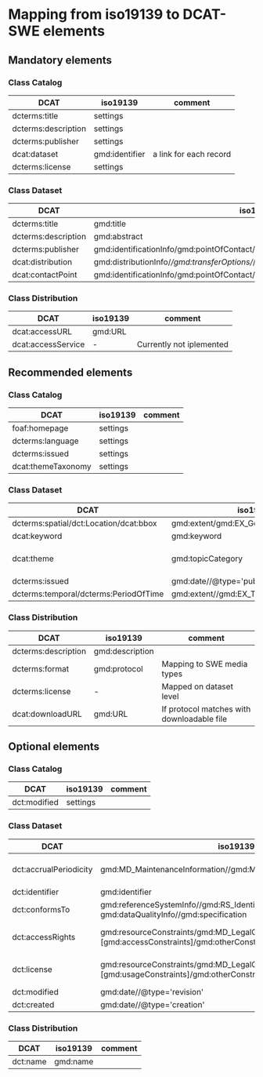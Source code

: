 # Mapping from iso19139 to DCAT-SWE elements

## Mandatory elements

### Class Catalog

DCAT | iso19139 | comment
--|--|--
dcterms:title | settings | 
dcterms:description |  settings |
dcterms:publisher | settings |
dcat:dataset | gmd:identifier | a link for each record
dcterms:license | settings |

### Class Dataset

DCAT | iso19139 | comment
--|--|--
dcterms:title | gmd:title | 
dcterms:description | gmd:abstract | 
dcterms:publisher | gmd:identificationInfo/gmd:pointOfContact//gmd:role//@codeListValue='owner' | 
dcat:distribution | gmd:distributionInfo/*/gmd:transferOptions/*/gmd:online | 
dcat:contactPoint | gmd:identificationInfo/gmd:pointOfContact//gmd:role//@codeListValue='pointOfContact' | 

### Class Distribution

DCAT | iso19139 | comment
--|--|--
dcat:accessURL | gmd:URL | 
dcat:accessService | - | Currently not iplemented 

## Recommended elements

### Class Catalog

DCAT | iso19139 | comment
--|--|--
foaf:homepage | settings | 
dcterms:language | settings | 
dcterms:issued | settings | 
dcat:themeTaxonomy | settings | 

### Class Dataset

DCAT | iso19139 | comment
--|--|--
dcterms:spatial/dct:Location/dcat:bbox | gmd:extent/gmd:EX_GeographicBoundingBox | 
dcat:keyword | gmd:keyword |
dcat:theme | gmd:topicCategory | Mapping to EU themes |
dcterms:issued | gmd:date//@type='publication' |
dcterms:temporal/dcterms:PeriodOfTime | gmd:extent//gmd:EX_TemporalExtent |

### Class Distribution

DCAT | iso19139 | comment
--|--|--
dcterms:description | gmd:description | 
dcterms:format | gmd:protocol | Mapping to SWE media types
dcterms:license | - | Mapped on dataset level
dcat:downloadURL | gmd:URL | If protocol matches with downloadable file

## Optional elements

### Class Catalog

DCAT | iso19139 | comment
--|--|--
dct:modified | settings

### Class Dataset

DCAT | iso19139 | comment
--|--|--
dct:accrualPeriodicity | gmd:MD_MaintenanceInformation//gmd:MD_MaintenanceFrequencyCode | Mapping to DC Freq types
dct:identifier | gmd:identifier | 
dct:conformsTo | gmd:referenceSystemInfo//gmd:RS_Identifier, gmd:dataQualityInfo//gmd:specification |
dct:accessRights | gmd:resourceConstraints/gmd:MD_LegalConstraints [gmd:accessConstraints]/gmd:otherConstraints | Mapping to EU constraints
dct:license | gmd:resourceConstraints/gmd:MD_LegalConstraints [gmd:usageConstraints]/gmd:otherConstraints | Mapping to SWE licenses
dct:modified | gmd:date//@type='revision' |
dct:created | gmd:date//@type='creation' |

### Class Distribution

DCAT | iso19139 | comment
--|--|--
dct:name | gmd:name |